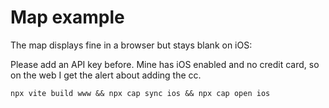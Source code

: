 # Map example

The map displays fine in a browser but stays blank on iOS:

Please add an API key before. Mine has iOS enabled and no credit card, so on the web I get the alert about adding the cc.

`npx vite build www && npx cap sync ios && npx cap open ios`
